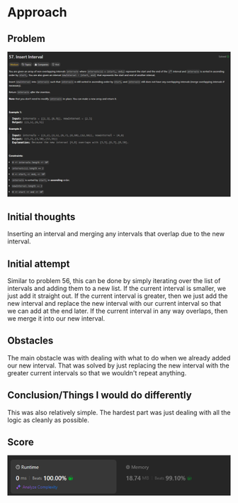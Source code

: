 # Approach

## Problem

![Problem 057](problem_image.png)

## Initial thoughts

Inserting an interval and merging any intervals that overlap due to the new interval.

## Initial attempt

Similar to problem 56, this can be done by simply iterating over the list of intervals and adding them to a new list. If the current interval is smaller, we just add it straight out. If the current interval is greater, then we just add the new interval and replace the new interval with our current interval so that we can add at the end later. If the current interval in any way overlaps, then we merge it into our new interval.

## Obstacles

The main obstacle was with dealing with what to do when we already added our new interval. That was solved by just replacing the new interval with the greater current intervals so that we wouldn't repeat anything.

## Conclusion/Things I would do differently

This was also relatively simple. The hardest part was just dealing with all the logic as cleanly as possible.

## Score

![LeetCode Score](score_image.png)